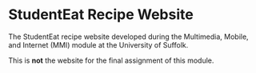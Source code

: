 # StudentEat Recipe Website

The StudentEat recipe website developed during the Multimedia, Mobile, and Internet (MMI) module at the University of Suffolk.

This is __not__ the website for the final assignment of this module.
